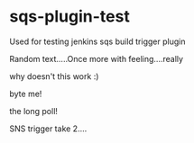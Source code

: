 sqs-plugin-test
===============

Used for testing jenkins sqs build trigger plugin

Random text.....Once more with feeling....really

why doesn't this work :)

byte me!

the long poll!

SNS trigger take 2....